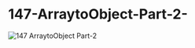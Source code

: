 # 147-ArraytoObject-Part-2-
![147 ArraytoObject Part-2](https://user-images.githubusercontent.com/83029762/132063555-4881da8f-c2c1-4afd-91fa-d76c85c0cf0a.png)
